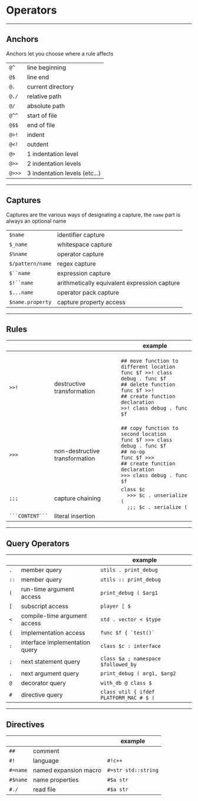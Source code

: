
# Operators

--------------------------

## Anchors

Anchors let you choose where a rule affects

|      |     |
|------|----------------|
| `@^` | line beginning |
| `@$` | line end |
| `@.` | current directory |
| `@./` | relative path |
| `@/` | absolute path |
| `@^^` | start of file |
| `@$$` | end of file |
| `@>!` | indent |
| `@<!` | outdent |
| `@>`  | 1 indentation level |
| `@>>` | 2 indentation levels |
| `@>>>` | 3 indentation levels (etc...) |


--------------------------

## Captures

Captures are the various ways of designating a capture, the `name` part is always an optional name

| | |
|-----|--------------------|
| `$name` | identifier capture |
| `$_name` | whitespace capture |
| `$%name` | operator capture |
| `$/pattern/name` | regex capture |
| ```$``name ``` | expression capture |
| ```$!``name ``` | arithmetically equivalent expression capture |
| `$...name` | operator pack capture |
| `$name.property` | capture property access |

--------------------------

## Rules

| | | example |
|-------------------------|-----------|--|
| `>>!` | destructive transformation | <p>`## move function to different location`<br/>`func $f >>! class debug . func $f`<br>`## delete function`<br>`func $f >>!`<br>`## create function declaration`<br>`>>! class debug . func $f`</p> |
| `>>>` | non-destructive transformation | `## copy function to second location`<br>`func $f >>> class debug . func $f`<br>`## no-op`<br>`func $f >>>`<br>`## create function declaration`<br>`>>> class debug . func $f` |
| `;;;` | capture chaining | `class $c`<br>`  >>> $c . unserialize (`<br>`  ;;; $c . serialize (` |
| ` ```CONTENT``` ` | literal insertion | |


--------------------------

## Query Operators

| | | example |
|-------------------------|-----------|--|
| `.`  | member query | `utils . print_debug` |
| `::` | member query | `utils :: print_debug` |
| `(`  | run-time argument access | `print_debug ( $arg1` |
| `[`  | subscript access |  `player [ $ ` |
| `<`  | compile-time argument access | `std . vector < $type` |
| `{`  | implementation  access | ``func $f { `test()` `` |
| `:`  | interface implementation query | `class $c : interface ` |
| `;`  | next statement query | `class $a ; namespace $followed_by` |
| `,`  | next argument query | `print_debug ( arg1, $arg2` |
| `@`  | decorator query | `with_db @ class $` |
| `#`  | directive query | `class util { ifdef PLATFORM_MAC # $ (` |

--------------------------

## Directives

| | | example |
|-------|-----------|--|
| `##`  | comment | |
| `#!`  | language | `#!c++` |
| `#=name`  | named expansion macro | `#=str std::string` |
| `#$name`  | name properties | `#$a str` |
| `#./`  | read file | `#$a str` |

